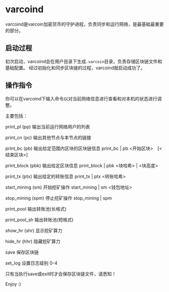 # varcoind

varcoind是varcoin加密货币的守护进程，负责同步和运行网络，是最基础最重要的部分。

## 启动过程

初次启动，varcoind会在用户目录下生成`.varcoin`目录，负责存储区块链文件和基础配置。
经过初始化和同步区块链的过程，varcoind就启动成功了。

## 操作指令

你可以在varcoind下输入命令以对当前网络信息进行查看和对本机的状态进行调整。

主要包括：

  print_pl (pp) 输出当前运行网络用户的列表
  
  print_cn (pc) 输出其他节点与本节点的链接
  
  print_bc (pb) 输出给定范围内区块的区块链信息 print_bc | pb <开始区块>　[<结束区块>]
  
  print_block (pbk) 输出给定区块信息 print_block | pbk <块哈希> | <块高度>　　
  
  print_tx (ptx) 输出给定的转账信息  print_tx | ptx <转账哈希>
  
  start_mining (sm) 开始挖矿操作     start_mining | sm <钱包地址>
  
  stop_mining (spm) 停止挖矿操作     stop_mining | spm
  
  print_pool    输出转账池(长格式)
  
  print_pool_sh 输出转账池(短格式)
  
  show_hr (shr) 显示挖矿算力
  
  hide_hr (hhr) 隐藏挖矿算力
  
  save          保存区块链
  
  set_log       设置日志级别 0-4

只有当执行save或exit时才会保存区块链文件，请悉知！

Enjoy :)
